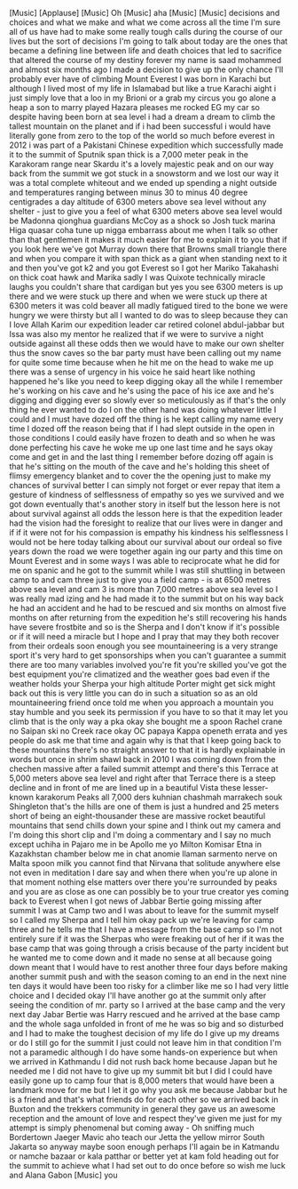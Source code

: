
[Music]
[Applause]
[Music]
Oh
[Music]
aha
[Music]
[Music]
decisions and choices and what we make
and what we come across all the time I&#39;m
sure all of us have had to make some
really tough calls during the course of
our lives but the sort of decisions I&#39;m
going to talk about today are the ones
that became a defining line between life
and death
choices that led to sacrifice that
altered the course of my destiny forever
my name is saad mohammed and almost six
months ago
I made a decision to give up the only
chance I&#39;ll probably ever have of
climbing Mount Everest I was born in
Karachi but although I lived most of my
life in Islamabad but like a true
Karachi aight i just simply love that a
loo in my Brioni or a grab my circus you
go alone a heap a son to marry played
Hazara pleases me rocked EG my car so
despite having been born at sea level
i had a dream a dream to climb the
tallest mountain on the planet and if i
had been successful i would have
literally gone from zero to the top of
the world so much before everest in 2012
i was part of a Pakistani Chinese
expedition which successfully made it to
the summit of Sputnik span thick is a
7,000 meter peak in the Karakoram range
near Skardu it&#39;s a lovely majestic peak
and on our way back from the summit we
got stuck in a snowstorm and we lost our
way it was a total complete whiteout and
we ended up spending a night outside and
temperatures ranging between minus 30 to
minus 40 degree centigrades
a day altitude of 6300 meters above sea
level without any shelter - just to give
you a feel of what 6300 meters
above sea level would be Madonna
qionghua guardians McCoy as a shock so
Josh tuck marina Higa quasar coha tune
up nigga
embarrass about me when I talk so other
than that gentlemen it makes it much
easier for me to explain it to you that
if you look here we&#39;ve got Murray down
there that Browns small triangle there
and when you compare it with span thick
as a giant when standing next to it and
then you&#39;ve got k2 and you got Everest
so I got her Mariko Takahashi on thick
coat hawk and Marika sadly I was Quixote
technically miracle laughs you couldn&#39;t
share that cardigan but yes you see 6300
meters is up there and we were stuck up
there and when we were stuck up there at
6300 meters it was cold
beaver all madly fatigued tired to the
bone
we were hungry we were thirsty but all I
wanted to do was to sleep because they
can I love Allah Karim our expedition
leader car retired colonel abdul-jabbar
but Issa was also my mentor he realized
that if we were to survive a night
outside against all these odds then we
would have to make our own shelter
thus the snow caves so the bar party
must have been calling out my name for
quite some time because when he hit me
on the head to wake me up there was a
sense of urgency in his voice he said
heart like nothing happened
he&#39;s like you need to keep digging okay
all the while I remember he&#39;s working on
his cave and he&#39;s using the pace of his
ice axe and he&#39;s digging and digging
ever so slowly ever so meticulously as
if that&#39;s the only thing he ever wanted
to do I on the other hand was doing
whatever little I could and I must have
dozed off the thing is he kept calling
my name
every time I dozed off the reason being
that if I had slept outside in the open
in those conditions I could easily have
frozen to death
and so when he
was done perfecting his cave he woke me
up one last time and he says okay come
and get in and the last thing I remember
before dozing off again is that he&#39;s
sitting on the mouth of the cave and
he&#39;s holding this sheet of flimsy
emergency blanket and to cover the the
opening just to make my chances of
survival better I can simply not forget
or ever repay that item a gesture of
kindness of selflessness of empathy so
yes we survived and we got down
eventually that&#39;s another story in
itself but the lesson here is not about
survival against all odds the lesson
here is that the expedition leader had
the vision had the foresight to realize
that our lives were in danger and if if
it were not for his compassion is
empathy his kindness his selflessness I
would not be here today talking about
our survival about our ordeal so five
years down the road we were together
again ing our party and this time on
Mount Everest and in some ways I was
able to reciprocate what he did for me
on spanic and he got to the summit while
I was still shuttling in between camp to
and cam three just to give you a field
camp - is at 6500 metres above sea level
and cam 3 is more than 7,000 metres
above sea level so I was really mad
izing and he had made it to the summit
but on his way back he had an accident
and he had to be rescued and six months
on almost five months on after returning
from the expedition he&#39;s still
recovering his hands have severe
frostbite and so is the Sherpa and I
don&#39;t know if it&#39;s possible or if it
will need a miracle but I hope and I
pray that may they both recover from
their ordeals soon enough you see
mountaineering is a very
strange sport it&#39;s very hard to get
sponsorships when you can&#39;t guarantee a
summit there are too many variables
involved you&#39;re fit you&#39;re skilled
you&#39;ve got the best equipment you&#39;re
climatized and the weather goes bad even
if the weather holds your Sherpa your
high altitude Porter might get sick
might back out this is very little you
can do in such a situation
so as an old mountaineering friend once
told me when you approach a mountain you
stay humble and you seek its permission
if you have to so that it may let you
climb that is the only way a pka okay
she bought me a spoon Rachel crane no
Saipan ski no Creek race okay OC papaya
Kappa openeth errata and yes people do
ask me that time and again why is that
that I keep going back to these
mountains there&#39;s no straight answer to
that it is hardly explainable in words
but once in shrim shawl back in 2010 I
was coming down from the chechen massive
after a failed summit attempt and
there&#39;s this Terrace at 5,000 meters
above sea level and right after that
Terrace there is a steep decline and in
front of me are lined up in a beautiful
Vista these lesser-known karakorum Peaks
all 7,000 ders kuhnian chashmah
marrakech souk Shingleton
that&#39;s the hills are one of them is just
a hundred and 25 meters short of being
an eight-thousander these are massive
rocket beautiful mountains that send
chills down your spine and I think out
my camera and I&#39;m doing this short clip
and I&#39;m doing a commentary and I say no
much except uchiha in Pajaro me in be
Apollo me yo Milton Komisar Etna in
Kazakhstan
chamber below me in chat anomie llaman
sarmento nerve on Malta spoon milk
you cannot find that Nirvana that
solitude anywhere else not even in
meditation I dare say and when there
when you&#39;re up alone in that moment
nothing else matters over there you&#39;re
surrounded by peaks and you are as close
as one can possibly be to your true
creator yes coming back to Everest when
I got news of Jabbar Bertie going
missing after summit I was at Camp two
and I was about to leave for the summit
myself so I called my Sherpa and I tell
him okay pack up we&#39;re leaving for camp
three and he tells me that I have a
message from the base camp so I&#39;m not
entirely sure if it was the Sherpas who
were freaking out of her if it was the
base camp
that was going through a crisis because
of the party incident but he wanted me
to come down and it made no sense at all
because going down meant that I would
have to rest another three four days
before making another summit push and
with the season coming to an end in the
next nine ten days it would have been
too risky for a climber like me so I had
very little choice and I decided okay
I&#39;ll have another go at the summit only
after seeing the condition of mr. party
so I arrived at the base camp and the
very next day
Jabar Bertie was Harry rescued and he
arrived at the base camp and the whole
saga unfolded in front of me he was so
big and so disturbed and I had to make
the toughest decision of my life do I
give up my dreams or do I still go for
the summit I just could not leave him in
that condition I&#39;m not a paramedic
although I do have some hands-on
experience but when we arrived in
Kathmandu I did not rush back home
because Japan but he needed me I did not
have to give up my summit bit but I did
I could have easily gone up to camp four
that is 8,000 meters that would have
been a landmark move for me but I let it
go
why you ask me because Jabbar but he is
a friend and that&#39;s what friends do for
each other so we arrived back in Buxton
and the trekkers community in general
they gave us an awesome reception and
the amount of love and respect they&#39;ve
given me just for my attempt is simply
phenomenal but coming away - Oh sniffing
much Bordertown Jaeger Mavic aho teach
our Jetta the yellow mirror South
Jakarta
so anyway maybe soon enough
perhaps I&#39;ll again be in Katmandu or
namche bazaar or kala patthar or better
yet at kam fold heading out for the
summit to achieve what I had set out to
do once before so wish me luck and Alana
Gabon
[Music]
you

